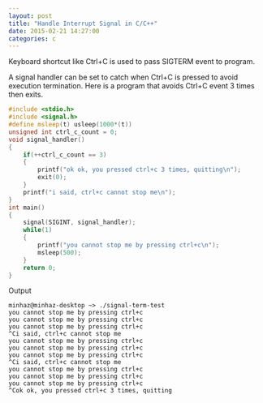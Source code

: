 ```yaml
---
layout: post
title: "Handle Interrupt Signal in C/C++"
date: 2015-02-21 14:27:00
categories: c
---
```

Keyboard shortcut like Ctrl+C is used to pass SIGTERM event to program.

A signal handler can be set to catch when Ctrl+C is pressed to avoid execution termination. Here is a program that avoids Ctrl+C event 3 times then exits.

```cpp
#include <stdio.h>
#include <signal.h>
#define msleep(t) usleep(1000*(t))
unsigned int ctrl_c_count = 0;
void signal_handler()
{
    if(++ctrl_c_count == 3)
    {
        printf("ok ok, you pressed ctrl+c 3 times, quitting\n");
        exit(0);
    }
    printf("i said, ctrl+c cannot stop me\n");
}
int main()
{
    signal(SIGINT, signal_handler);
    while(1)
    {
        printf("you cannot stop me by pressing ctrl+c\n");
        msleep(500);
    }
    return 0;
}
```

Output

```
minhaz@minhaz-desktop ~> ./signal-term-test
you cannot stop me by pressing ctrl+c
you cannot stop me by pressing ctrl+c
you cannot stop me by pressing ctrl+c
^Ci said, ctrl+c cannot stop me
you cannot stop me by pressing ctrl+c
you cannot stop me by pressing ctrl+c
you cannot stop me by pressing ctrl+c
^Ci said, ctrl+c cannot stop me
you cannot stop me by pressing ctrl+c
you cannot stop me by pressing ctrl+c
you cannot stop me by pressing ctrl+c
^Cok ok, you pressed ctrl+c 3 times, quitting
```
